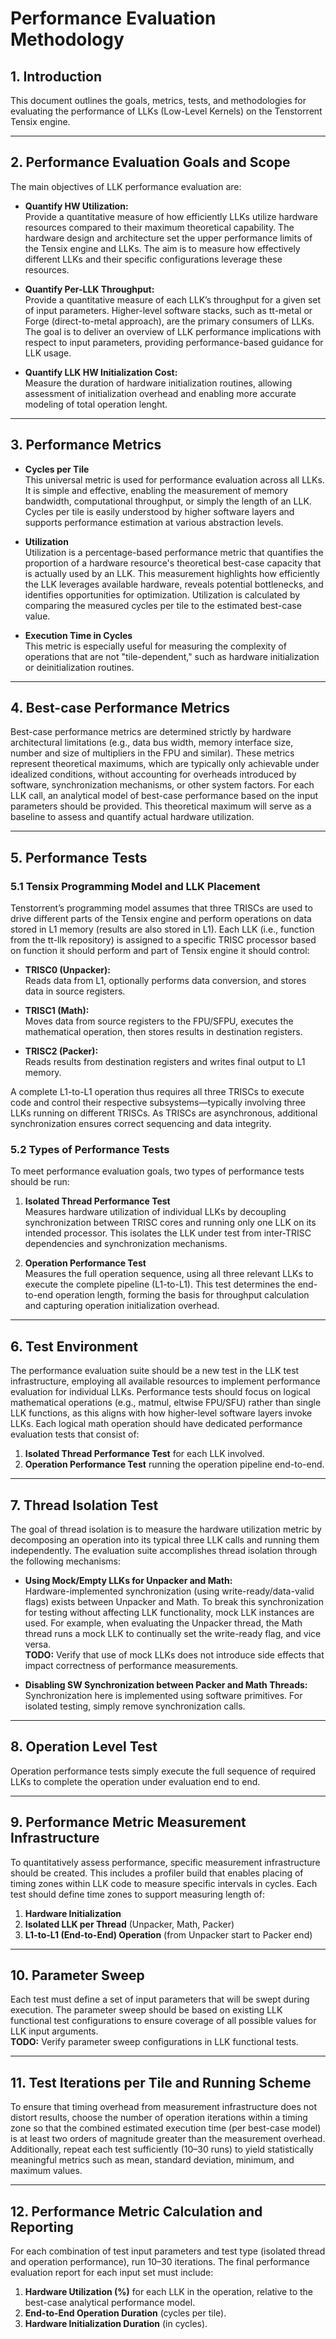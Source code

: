 # Performance Evaluation Methodology

## 1. Introduction

This document outlines the goals, metrics, tests, and methodologies for evaluating the performance of LLKs (Low-Level Kernels) on the Tenstorrent Tensix engine.

---

## 2. Performance Evaluation Goals and Scope

The main objectives of LLK performance evaluation are:

- **Quantify HW Utilization:**  
  Provide a quantitative measure of how efficiently LLKs utilize hardware resources compared to their maximum theoretical capability. The hardware design and architecture set the upper performance limits of the Tensix engine and LLKs. The aim is to measure how effectively different LLKs and their specific configurations leverage these resources.

- **Quantify Per-LLK Throughput:**  
  Provide a quantitative measure of each LLK’s throughput for a given set of input parameters. Higher-level software stacks, such as tt-metal or Forge (direct-to-metal approach), are the primary consumers of LLKs. The goal is to deliver an overview of LLK performance implications with respect to input parameters, providing performance-based guidance for LLK usage.

- **Quantify LLK HW Initialization Cost:**  
  Measure the duration of hardware initialization routines, allowing assessment of initialization overhead and enabling more accurate modeling of total operation lenght.

---

## 3. Performance Metrics

- **Cycles per Tile**  
  This universal metric is used for performance evaluation across all LLKs. It is simple and effective, enabling the measurement of memory bandwidth, computational throughput, or simply the length of an LLK. Cycles per tile is easily understood by higher software layers and supports performance estimation at various abstraction levels.

- **Utilization**  
  Utilization is a percentage-based performance metric that quantifies the proportion of a hardware resource's theoretical best-case capacity that is actually used by an LLK. This measurement highlights how efficiently the LLK leverages available hardware, reveals potential bottlenecks, and identifies opportunities for optimization. Utilization is calculated by comparing the measured cycles per tile to the estimated best-case value.

- **Execution Time in Cycles**  
  This metric is especially useful for measuring the complexity of operations that are not "tile-dependent," such as hardware initialization or deinitialization routines.

---

## 4. Best-case Performance Metrics

Best-case performance metrics are determined strictly by hardware architectural limitations (e.g., data bus width, memory interface size, number and size of multipliers in the FPU and similar). These metrics represent theoretical maximums, which are typically only achievable under idealized conditions, without accounting for overheads introduced by software, synchronization mechanisms, or other system factors. For each LLK call, an analytical model of best-case performance based on the input parameters should be provided. This theoretical maximum will serve as a baseline to assess and quantify actual hardware utilization.

---

## 5. Performance Tests

### 5.1 Tensix Programming Model and LLK Placement

Tenstorrent’s programming model assumes that three TRISCs are used to drive different parts of the Tensix engine and perform operations on data stored in L1 memory (results are also stored in L1). Each LLK (i.e., function from the tt-llk repository) is assigned to a specific TRISC processor based on function it should perform and part of Tensix engine it should control:

- **TRISC0 (Unpacker):**  
  Reads data from L1, optionally performs data conversion, and stores data in source registers.

- **TRISC1 (Math):**  
  Moves data from source registers to the FPU/SFPU, executes the mathematical operation, then stores results in destination registers.

- **TRISC2 (Packer):**  
  Reads results from destination registers and writes final output to L1 memory.

A complete L1-to-L1 operation thus requires all three TRISCs to execute code and control their respective subsystems—typically involving three LLKs running on different TRISCs. As TRISCs are asynchronous, additional synchronization ensures correct sequencing and data integrity.

### 5.2 Types of Performance Tests

To meet performance evaluation goals, two types of performance tests should be run:

1. **Isolated Thread Performance Test**  
   Measures hardware utilization of individual LLKs by decoupling synchronization between TRISC cores and running only one LLK on its intended processor. This isolates the LLK under test from inter-TRISC dependencies and synchronization mechanisms.

2. **Operation Performance Test**  
   Measures the full operation sequence, using all three relevant LLKs to execute the complete pipeline (L1-to-L1). This test determines the end-to-end operation length, forming the basis for throughput calculation and capturing operation initialization overhead.

---

## 6. Test Environment

The performance evaluation suite should be a new test in the LLK test infrastructure, employing all available resources to implement performance evaluation for individual LLKs. Performance tests should focus on logical mathematical operations (e.g., matmul, eltwise FPU/SFU) rather than single LLK functions, as this aligns with how higher-level software layers invoke LLKs. Each logical math operation should have dedicated performance evaluation tests that consist of:

1. **Isolated Thread Performance Test** for each LLK involved.
2. **Operation Performance Test** running the operation pipeline end-to-end.

---

## 7. Thread Isolation Test

The goal of thread isolation is to measure the hardware utilization metric by decomposing an operation into its typical three LLK calls and running them independently. The evaluation suite accomplishes thread isolation through the following mechanisms:

- **Using Mock/Empty LLKs for Unpacker and Math:**  
  Hardware-implemented synchronization (using write-ready/data-valid flags) exists between Unpacker and Math. To break this synchronization for testing without affecting LLK functionality, mock LLK instances are used. For example, when evaluating the Unpacker thread, the Math thread runs a mock LLK to continually set the write-ready flag, and vice versa.  
  **TODO:** Verify that use of mock LLKs does not introduce side effects that impact correctness of performance measurements.

- **Disabling SW Synchronization between Packer and Math Threads:**  
  Synchronization here is implemented using software primitives. For isolated testing, simply remove synchronization calls.

---

## 8. Operation Level Test

Operation performance tests simply execute the full sequence of required LLKs to complete the operation under evaluation end to end.

---

## 9. Performance Metric Measurement Infrastructure

To quantitatively assess performance, specific measurement infrastructure should be created. This includes a profiler build that enables placing of timing zones within LLK code to measure specific intervals in cycles. Each test should define time zones to support measuring length of:

1. **Hardware Initialization**
2. **Isolated LLK per Thread** (Unpacker, Math, Packer)
3. **L1-to-L1 (End-to-End) Operation** (from Unpacker start to Packer end)

---

## 10. Parameter Sweep

Each test must define a set of input parameters that will be swept during execution. The parameter sweep should be based on existing LLK functional test configurations to ensure coverage of all possible values for LLK input arguments.  
**TODO:** Verify parameter sweep configurations in LLK functional tests.

---

## 11. Test Iterations per Tile and Running Scheme

To ensure that timing overhead from measurement infrastructure does not distort results, choose the number of operation iterations within a timing zone so that the combined estimated execution time (per best-case model) is at least two orders of magnitude greater than the measurement overhead.  
Additionally, repeat each test sufficiently (10–30 runs) to yield statistically meaningful metrics such as mean, standard deviation, minimum, and maximum values.

---

## 12. Performance Metric Calculation and Reporting

For each combination of test input parameters and test type (isolated thread and operation performance), run 10–30 iterations. The final performance evaluation report for each input set must include:

1. **Hardware Utilization (%)** for each LLK in the operation, relative to the best-case analytical performance model.
2. **End-to-End Operation Duration** (cycles per tile).
3. **Hardware Initialization Duration** (in cycles).



